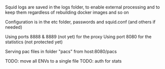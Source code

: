 Squid logs are saved in the logs folder, to enable external processing and to keep them regardless of rebuilding docker images and so on

Configuration is in the etc folder, passwords and squid.conf (and others if needed)

Using ports 8888 & 8889 (not yet) for the proxy
Using port 8080 for the statistics (not protected yet)

Serving pac files in folder "pacs" from host:8080/pacs

TODO: move all ENVs to a single file
TODO: auth for stats
